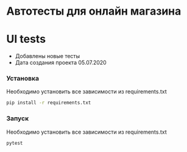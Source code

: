 # Автотесты для онлайн магазина 

# UI tests

  - Добавлены новые тесты
  - Дата создания проекта 05.07.2020
  
### Установка 

Необходимо установить все зависимости из requirements.txt

```sh
pip install -r requirements.txt
```
 
 ### Запуск 

Необходимо установить все зависимости из requirements.txt

```sh
pytest
```
 
